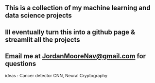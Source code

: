## This is a collection of my machine learning and data science projects
## Ill eventually turn this into a github page & streamlit all the projects
## Email me at JordanMooreNav@gmail.com for questions

ideas : Cancer detector CNN, Neural Cryptography
